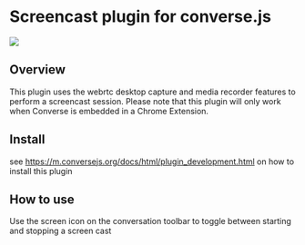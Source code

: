 # Screencast plugin for converse.js

<img src="https://github.com/conversejs/community-plugins/blob/master/screencast/screencast.png" />

## Overview
This plugin uses the webrtc desktop capture and media recorder features to perform a screencast session. Please note that this plugin will only work when Converse is embedded in a Chrome Extension.

## Install
see https://m.conversejs.org/docs/html/plugin_development.html on how to install this plugin

## How to use
Use the screen icon on the conversation toolbar to toggle between starting and stopping a screen cast
